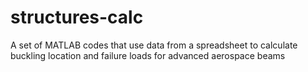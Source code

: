 # structures-calc
A set of MATLAB codes that use data from a spreadsheet to calculate buckling location and failure loads for advanced aerospace beams
